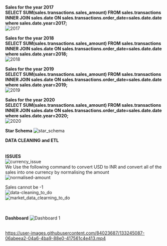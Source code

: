 **Sales for the year 2017**<br>
**SELECT SUM(sales.transactions.sales_amount) FROM sales.transactions INNER JOIN sales.date ON sales.transactions.order_date=sales.date.date where sales.date.year=2017;**<br>
![2017](https://user-images.githubusercontent.com/84023687/132974471-8d1168ec-dd47-465d-8e5a-1edcae949256.PNG)<br>

**Sales for the year 2018**<br>
**SELECT SUM(sales.transactions.sales_amount) FROM sales.transactions INNER JOIN sales.date ON sales.transactions.order_date=sales.date.date where sales.date.year=2018;**<br>
![2018](https://user-images.githubusercontent.com/84023687/133241362-34814048-62f0-4a24-930c-43bc194a647e.PNG)

**Sales for the year 2019**<br>
**SELECT SUM(sales.transactions.sales_amount) FROM sales.transactions INNER JOIN sales.date ON sales.transactions.order_date=sales.date.date where sales.date.year=2019;**<br>
![2019](https://user-images.githubusercontent.com/84023687/133241597-e47e818a-458e-4563-b749-68a0031f1195.PNG)


**Sales for the year 2020**<br>
**SELECT SUM(sales.transactions.sales_amount) FROM sales.transactions INNER JOIN sales.date ON sales.transactions.order_date=sales.date.date where sales.date.year=2020;**<br>
![2020](https://user-images.githubusercontent.com/84023687/133241610-adb2ed61-8d86-4f3d-8401-7469469d8293.PNG)<br>

**Star Schema**
![star_schema](https://user-images.githubusercontent.com/84023687/133241885-dd891c14-6f22-4325-b075-9b52e1040122.PNG)<br>


**DATA CLEANING and ETL**<br><br><br>
**ISSUES**<br>
![currency_issue](https://user-images.githubusercontent.com/84023687/133242076-a51e5a2f-87ab-4957-bb1f-3f8dc7e085a9.PNG)<br>
We Use the following command to convert USD to INR and convert all of the sales into one currency by normalising the amount<br>
![normalised-amount](https://user-images.githubusercontent.com/84023687/133242169-8ba8100e-7a46-44ca-8a2c-f9fd0c68ae5a.PNG)<br>

Sales cannot be -1 <br>
![data-cleaning_to_do](https://user-images.githubusercontent.com/84023687/133242346-9c747581-9ff8-4ebe-ae3a-1d02a8bdd312.PNG)<br>
![market_data_clearning_to_do](https://user-images.githubusercontent.com/84023687/133242362-84cb1733-2edb-4b58-8066-0c4aca242ef1.PNG)<br><br><br>


**Dashboard**
![Dashboard 1](https://user-images.githubusercontent.com/84023687/133242771-3dd20c41-d594-46b2-a3a8-ccdced30d475.png)<br><br>


https://user-images.githubusercontent.com/84023687/133245087-06abeea2-04a6-4ba9-88e0-417561c4e413.mp4




















